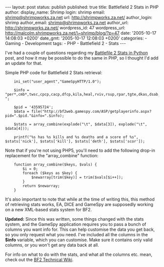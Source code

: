 --- layout: post status: publish published: true title: Battlefield 2
Stats in PHP author: display\_name: Shrimp login: shrimp email:
shrimp@shrimpworks.za.net url: http://shrimpworks.za.net/ author\_login:
shrimp author\_email: shrimp@shrimpworks.za.net author\_url:
http://shrimpworks.za.net/ wordpress\_id: 47 wordpress\_url:
http://malcolm.shrimpworks.za.net/\~shrimp/blog/?p=47 date: '2005-10-17
14:08:03 +0200' date\_gmt: '2005-10-17 12:08:03 +0200' categories: -
Gaming - Development tags: - PHP - Battlefield 2 - Stats ---

I've had a couple of questions regarding my [Battlefile 2 Stats in
Python](http://shrimpworks.za.net/2005/09/12/battlefield-2-stats-in-python/)
post, and how it may be possible to do the same in PHP, so I thought I'd
add an update for that.

Simple PHP code for Battlefield 2 Stats retrieval:

``` {.prettyprint}
    ini_set("user_agent","GameSpyHTTP/1.0");

    $info = "per*,cmb*,twsc,cpcp,cacp,dfcp,kila,heal,rviv,rsup,rpar,tgte,dkas,dsab,cdsc,rank,cmsc,kick,kill,deth,suic,ospm,klpm,klpr,dtpr,bksk,wdsk,bbrs,tcdr,ban,dtpm,lbtl,osaa,vrk,tsql,tsqm,tlwf,mvks,vmks,mvn*,vmr*,fkit,fmap,fveh,fwea,wtm-,wkl-,wdt-,wac-,wkd-,vtm-,vkl-,vdt-,vkd-,vkr-,atm-,awn-,alo-,abr-,ktm-,kkl-,kdt-,kkd-";

    $pid = '43595724';
    $data = file("http://bf2web.gamespy.com/ASP/getplayerinfo.aspx?pid=".$pid."&info=".$info);

    $stats = array_combine(explode("\t", $data[3]), explode("\t", $data[4]));

    printf("%s has %s kills and %s deaths and a score of %s", $stats['nick'], $stats['kill'], $stats['deth'], $stats['scor']);
```

Note that if you're not using PHP5, you'll need to add the following
drop-in replacement for the "array\_combine" function:

``` {.prettyprint}
    function array_combine($keys, $vals) {
        $i = 0;
        foreach ($keys as $key) {
            $newarray[trim($key)] = trim($vals[$i++]);
        }
        return $newarray;
    }
```

It's also important to note that while at the time of writing this, this
method of retrieving stats works, EA, DICE and GameSpy are supposedly
working on a new XML-based stats system for BF2.

**Updated:** Since this was written, some things changed with the stats
system, and the GameSpy application requires you to pass a bunch of
columns you want info for. This can help customise the data you get
back, so you only request what you need. I've included all the columns
in the **\$info** variable, which you can customise. Make sure it
contains only valid columns, or you won't get any data back at all.

For info on what to do with the stats, and what all the columns etc.
mean, check out the [BF2 Technical
Wiki](http://bf2.fun-o-matic.org/index.php/BF2Stats).
